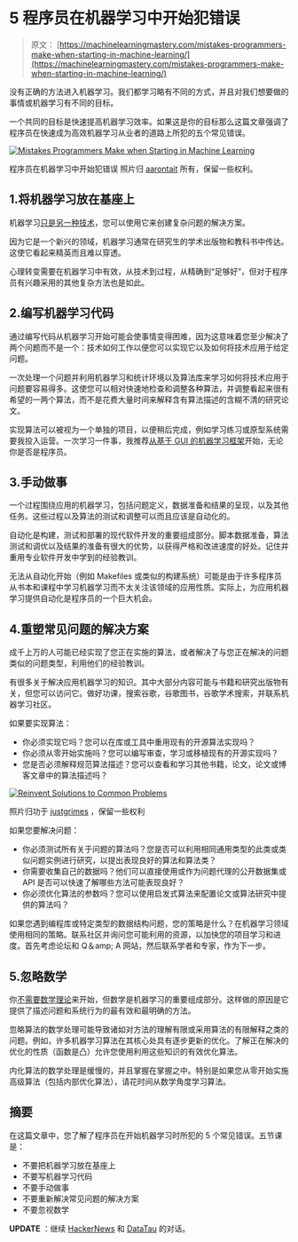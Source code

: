 # 5 程序员在机器学习中开始犯错误

> 原文： [https://machinelearningmastery.com/mistakes-programmers-make-when-starting-in-machine-learning/](https://machinelearningmastery.com/mistakes-programmers-make-when-starting-in-machine-learning/)

没有正确的方法进入机器学习。我们都学习略有不同的方式，并且对我们想要做的事情或机器学习有不同的目标。

一个共同的目标是快速提高机器学习效率。如果这是你的目标那么这篇文章强调了程序员在快速成为高效机器学习从业者的道路上所犯的五个常见错误。

[![Mistakes Programmers Make when Starting in Machine Learning](img/378094d7ee7ea8fb10a8ba5a9930ca7e.jpg)](https://3qeqpr26caki16dnhd19sv6by6v-wpengine.netdna-ssl.com/wp-content/uploads/2014/01/Mistakes-Programmers-Make-when-Starting-in-Machine-Learning.jpg)

程序员在机器学习中开始犯错误
照片归 [aarontait](http://www.flickr.com/photos/aarontait/3661306617/sizes/l/) 所有，保留一些权利。

## 1.将机器学习放在基座上

机器学习[只是另一种技术](http://machinelearningmastery.com/applied-machine-learning-is-a-meritocracy/ "Applied Machine Learning is a Meritocracy")，您可以使用它来创建复杂问题的解决方案。

因为它是一个新兴的领域，机器学习通常在研究生的学术出版物和教科书中传达。这使它看起来精英而且难以穿透。

心理转变需要在机器学习中有效，从技术到过程，从精确到“足够好”，但对于程序员有兴趣采用的其他复杂方法也是如此。

## 2.编写机器学习代码

通过编写代码从机器学习开始可能会使事情变得困难，因为这意味着您至少解决了两个问题而不是一个：技术如何工作以便您可以实现它以及如何将技术应用于给定问题。

一次处理一个问题并利用机器学习和统计环境以及算法库来学习如何将技术应用于问题要容易得多。这使您可以相对快速地检查和调整各种算法，并调整看起来很有希望的一两个算法，而不是花费大量时间来解释含有算法描述的含糊不清的研究论文。

实现算法可以被视为一个单独的项目，以便稍后完成，例如学习练习或原型系统需要我投入运营。一次学习一件事，我推荐[从基于 GUI 的机器学习框架](http://machinelearningmastery.com/what-if-im-not-a-good-programmer/ "What if I’m Not a Good Programmer")开始，无论你是否是程序员。

## 3.手动做事

一个过程围绕应用的机器学习，包括问题定义，数据准备和结果的呈现，以及其他任务。这些过程以及算法的测试和调整可以而且应该是自动化的。

自动化是构建，测试和部署的现代软件开发的重要组成部分。脚本数据准备，算法测试和调优以及结果的准备有很大的优势，以获得严格和改进速度的好处。记住并重用专业软件开发中学到的经验教训。

无法从自动化开始（例如 Makefiles 或类似的构建系统）可能是由于许多程序员从书本和课程中学习机器学习而不太关注该领域的应用性质。实际上，为应用机器学习提供自动化是程序员的一个巨大机会。

## 4.重塑常见问题的解决方案

成千上万的人可能已经实现了您正在实施的算法，或者解决了与您正在解决的问题类似的问题类型，利用他们的经验教训。

有很多关于解决应用机器学习的知识。其中大部分内容可能与书籍和研究出版物有关，但您可以访问它。做好功课，搜索谷歌，谷歌图书，谷歌学术搜索，并联系机器学习社区。

如果要实现算法：

*   你必须实现它吗？您可以在库或工具中重用现有的开源算法实现吗？
*   你必须从零开始实施吗？您可以编写审查，学习或移植现有的开源实现吗？
*   您是否必须解释规范算法描述？您可以查看和学习其他书籍，论文，论文或博客文章中的算法描述吗？

[![Reinvent Solutions to Common Problems](img/5b8e562971591f84858b54cef1484eca.jpg)](https://3qeqpr26caki16dnhd19sv6by6v-wpengine.netdna-ssl.com/wp-content/uploads/2014/01/Reinvent-Solutions-to-Common-Problems.jpg)

照片归功于 [justgrimes](http://www.flickr.com/photos/notbrucelee/6884703709/sizes/l/) ，保留一些权利

如果您要解决问题：

*   你必须测试所有关于问题的算法吗？您是否可以利用相同通用类型的此类或类似问题实例进行研究，以提出表现良好的算法和算法类？
*   你需要收集自己的数据吗？他们可以直接使用或作为问题代理的公开数据集或 API 是否可以快速了解哪些方法可能表现良好？
*   你必须优化算法的参数吗？您可以使用启发式算法来配置论文或算法研究中提供的算法吗？

如果您遇到编程库或特定类型的数据结构问题，您的策略是什么？在机器学习领域使用相同的策略。联系社区并询问您可能利用的资源，以加快您的项目学习和进度。首先考虑论坛和 Q＆amp; A 网站，然后联系学者和专家，作为下一步。

## 5.忽略数学

你[不需要数学理论](http://machinelearningmastery.com/what-if-im-not-good-at-mathematics/ "What if I’m Not Good at Mathematics")来开始，但数学是机器学习的重要组成部分。这样做的原因是它提供了描述问题和系统行为的最有效和最明确的方法。

忽略算法的数学处理可能导致诸如对方法的理解有限或采用算法的有限解释之类的问题。例如，许多机器学习算法在其核心处具有逐步更新的优化。了解正在解决的优化的性质（函数是凸）允许您使用利用这些知识的有效优化算法。

内化算法的数学处理是缓慢的，并且掌握在掌握之中。特别是如果您从零开始实施高级算法（包括内部优化算法），请花时间从数学角度学习算法。

## 摘要

在这篇文章中，您了解了程序员在开始机器学习时所犯的 5 个常见错误。五节课是：

*   不要把机器学习放在基座上
*   不要写机器学习代码
*   不要手动做事
*   不要重新解决常见问题的解决方案
*   不要忽视数学

**UPDATE** ：继续 [HackerNews](https://news.ycombinator.com/item?id=7140090) 和 [DataTau](http://www.datatau.com/item?id=1410) 的对话。